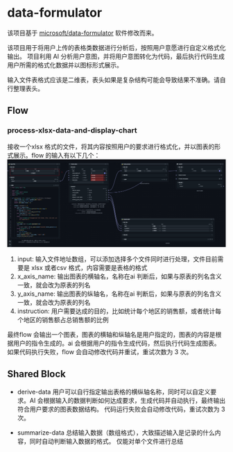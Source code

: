 # data-formulator

该项目基于 [microsoft/data-formulator](https://github.com/microsoft/data-formulator) 软件修改而来。

该项目用于将用户上传的表格类数据进行分析后，按照用户意愿进行自定义格式化输出。
项目利用 AI 分析用户意图，并将用户意图转化为代码，最后执行代码生成用户所需的格式化数据并以图标形式展示。

输入文件表格式应该是二维表，表头如果是复杂结构可能会导致结果不准确。请自行整理表头。

## Flow
###  process-xlsx-data-and-display-chart

接收一个xlsx 格式的文件，将其内容按照用户的要求进行格式化，并以图表的形式展示。flow 的输入有以下几个：
![flow](./flow.png)

1. input: 输入文件地址数组，可以添加选择多个文件同时进行处理，文件目前需要是 xlsx 或者csv 格式，内容需要是表格的格式
2. x_axis_name: 输出图表的横轴名，名称在ai 判断后，如果与原表的列名含义一致，就会改为原表的列名
3. y_axis_name: 输出图表的纵轴名，名称在ai 判断后，如果与原表的列名含义一致，就会改为原表的列名
4. instruction: 用户需要达成的目的，比如统计每个地区的销售额，或者统计每个地区的销售额占总销售额的比例

最终flow 会输出一个图表，图表的横轴和纵轴名是用户指定的，图表的内容是根据用户的指令生成的。ai 会根据用户的指令生成代码，然后执行代码生成图表。
如果代码执行失败，flow 会自动修改代码并重试，重试次数为 3 次。

## Shared Block
* derive-data
用户可以自行指定输出表格的横纵轴名称，同时可以自定义要求。AI 会根据输入的数据判断如何达成要求，生成代码并自动执行，最终输出符合用户要求的图表数据结构。
代码运行失败会自动修改代码，重试次数为 3 次。

* summarize-data
总结输入数据（数组格式），大致描述输入是记录的什么内容，同时自动判断输入数据的格式。
仅能对单个文件进行总结